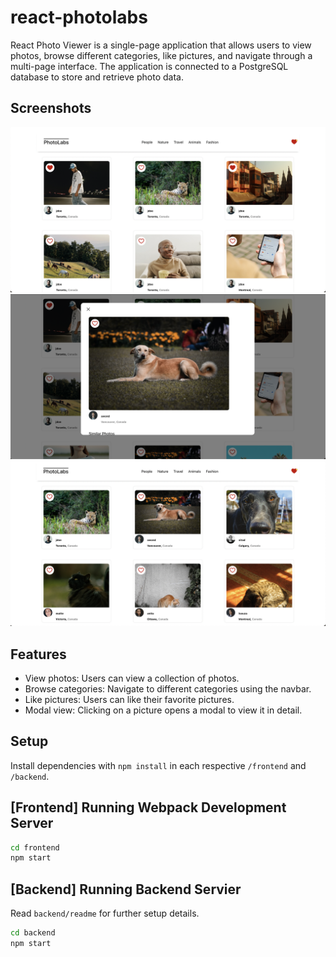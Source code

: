 # react-photolabs

React Photo Viewer is a single-page application that allows users to view photos, browse different categories, like pictures, and navigate through a multi-page interface. The application is connected to a PostgreSQL database to store and retrieve photo data.

## Screenshots

![Screenshot of homepage](/frontend/public/homePage.png)
![Screenshot of the modal view](/frontend/public//Modal.png)
![Screenshot of the photos group by categories](/frontend/public//photoFilter.png)

## Features

- View photos: Users can view a collection of photos.
- Browse categories: Navigate to different categories using the navbar.
- Like pictures: Users can like their favorite pictures.
- Modal view: Clicking on a picture opens a modal to view it in detail.

## Setup

Install dependencies with `npm install` in each respective `/frontend` and `/backend`.

## [Frontend] Running Webpack Development Server

```sh
cd frontend
npm start
```

## [Backend] Running Backend Servier

Read `backend/readme` for further setup details.

```sh
cd backend
npm start
```
